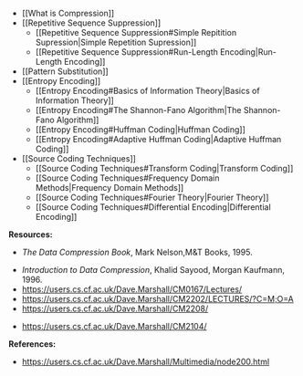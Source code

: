 * [[What is Compression]]
* [[Repetitive Sequence Suppression]]
	* [[Repetitive Sequence Suppression#Simple Repitition Supression|Simple Repetition Supression]]
	* [[Repetitive Sequence Suppression#Run-Length Encoding|Run-Length Encoding]]
* [[Pattern Substitution]]
* [[Entropy Encoding]]
	* [[Entropy Encoding#Basics of Information Theory|Basics of Information Theory]]
	* [[Entropy Encoding#The Shannon-Fano Algorithm|The Shannon-Fano Algorithm]]
	* [[Entropy Encoding#Huffman Coding|Huffman Coding]]
	* [[Entropy Encoding#Adaptive Huffman Coding|Adaptive Huffman Coding]]
* [[Source Coding Techniques]]
	* [[Source Coding Techniques#Transform Coding|Transform Coding]]
	* [[Source Coding Techniques#Frequency Domain Methods|Frequency Domain Methods]]
	* [[Source Coding Techniques#Fourier Theory|Fourier Theory]]
	* [[Source Coding Techniques#Differential Encoding|Differential Encoding]]

**Resources:**
* _The Data Compression Book_, Mark Nelson,M&T Books, 1995.
- _Introduction to Data Compression_, Khalid Sayood, Morgan Kaufmann, 1996.
- https://users.cs.cf.ac.uk/Dave.Marshall/CM0167/Lectures/
- https://users.cs.cf.ac.uk/Dave.Marshall/CM2202/LECTURES/?C=M;O=A
- https://users.cs.cf.ac.uk/Dave.Marshall/CM2208/
* https://users.cs.cf.ac.uk/Dave.Marshall/CM2104/

**References:**
* https://users.cs.cf.ac.uk/Dave.Marshall/Multimedia/node200.html